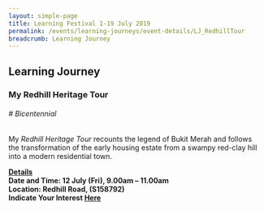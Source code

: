 ```yaml
---
layout: simple-page
title: Learning Festival 1-19 July 2019
permalink: /events/learning-journeys/event-details/LJ_RedhillTour
breadcrumb: Learning Journey
---
```


## Learning Journey
### My Redhill Heritage Tour

###### _# Bicentennial_ 

My <i>Redhill Heritage Tour</i> recounts the legend of Bukit Merah and follows the transformation of the early housing estate from a swampy red-clay hill into a modern residential town. 

<b><u>Details</u><br>
**Date and Time: 12 July (Fri), 9.00am – 11.00am** <br>
**Location: Redhill Road, (S158792)** <br>
**Indicate Your Interest [Here](https://www.eventbrite.sg/e/my-redhill-heritage-tour-tickets-63640491423)** 

